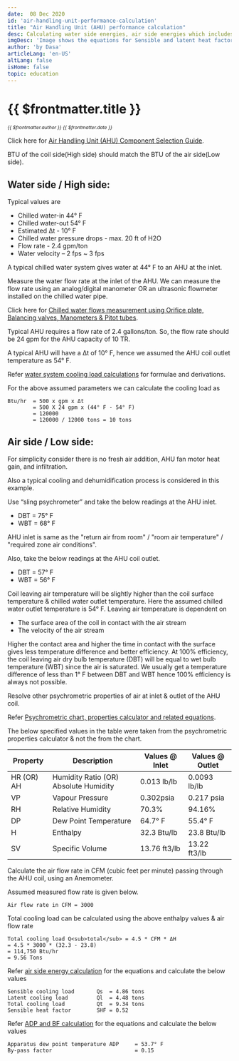 ```yaml
---
date:  08 Dec 2020
id: 'air-handling-unit-performance-calculation'
title: "Air Handling Unit (AHU) performance calculation"
desc: Calculating water side energies, air side energies which includes capacity/tonnage, psychrometric properties, air flow rate, apparatus dew point temperature & by-pass factor.
imgDesc: 'Image shows the equations for Sensible and latent heat factors'
author: 'by Dasa'
articleLang: 'en-US'
altLang: false
isHome: false
topic: education
---
```


<altLang />

# {{ $frontmatter.title }}
<i style="font-size: 0.75em;"> {{ $frontmatter.author }} {{ $frontmatter.date }} </i>

Click here for [Air Handling Unit (AHU) Component Selection Guide](https://thedatatalks.in/education/air-handling-unit-performance-calculation).

BTU of the coil side(High side) should match the BTU of the air side(Low side).

## Water side / High side:

Typical values are 

 - Chilled water-in 44° F
 - Chilled water-out 54° F
 - Estimated Δt - 10° F
 - Chilled water pressure drops - max. 20 ft of H2O
 - Flow rate - 2.4 gpm/ton
 - Water velocity – 2 fps ~ 3 fps

A typical chilled water system gives water at 44° F to an AHU at the inlet.

Measure the water flow rate at the inlet of the AHU. We can measure the flow rate using an analog/digital manometer OR an ultrasonic flowmeter installed on the chilled water pipe. 

Click here for [Chilled water flows measurement using Orifice plate, Balancing valves, Manometers & Pitot tubes](https://thedatatalks.in/education/chilled-water-flow-measurement).

Typical AHU requires a flow rate of 2.4 gallons/ton. So, the flow rate should be 24 gpm for the AHU capacity of 10 TR.

A typical AHU will have a Δt of 10° F, hence we assumed the AHU coil outlet temperature as 54° F.

Refer [water system cooling load calculations](https://thedatatalks.in/education/ahu-water-side-cooling-load-calculation) for formulae and derivations.

For the above assumed parameters we can calculate the cooling load as

```
Btu/hr 	= 500 x gpm x Δt
	    = 500 X 24 gpm x (44° F - 54° F)
	    = 120000
	    = 120000 / 12000 tons = 10 tons
```

## Air side / Low side:

For simplicity consider there is no fresh air addition, AHU fan motor heat gain, and infiltration.

Also a typical cooling and dehumidification process is considered in this example.

Use “sling psychrometer” and take the below readings at the AHU inlet.

 - DBT = 75° F
 - WBT = 68° F

AHU inlet is same as the "return air from room" / "room air temperature" / "required zone air conditions".

Also, take the below readings at the AHU coil outlet.

 - DBT = 57° F
 - WBT = 56° F

Coil leaving air temperature will be slightly higher than the coil surface temperature & chilled water outlet temperature. Here the assumed chilled water outlet temperature is 54° F. Leaving air temperature is dependent on

 - The surface area of the coil in contact with the air stream
 - The velocity of the air stream

Higher the contact area and higher the time in contact with the surface gives less temperature difference and better efficiency. 
At 100% efficiency, the coil leaving air dry bulb temperature (DBT) will be equal to wet bulb temperature (WBT) since the air is saturated. 
We usually get a temperature difference of less than 1° F between DBT and WBT hence 100% efficiency is always not possible.

Resolve other psychrometric properties of air at inlet & outlet of the AHU coil.

Refer [Psychrometric chart, properties calculator and related equations](https://thedatatalks.in/education/psychrometric-chart-and-related-equations).

The below specified values in the table were taken from the psychrometric properties calculator & not the from the chart.

| Property   | Description                           | Values @ Inlet | Values @ Outlet |
|------------|---------------------------------------|----------------|-----------------|
| HR (OR) AH | Humidity Ratio (OR) Absolute Humidity | 0.013 lb/lb    | 0.0093 lb/lb    |
| VP         | Vapour Pressure                       | 0.302psia      | 0.217 psia      |
| RH         | Relative Humidity                     | 70.3%          | 94.16%          |
| DP         | Dew Point Temperature                 | 64.7° F        | 55.4° F         |
| H          | Enthalpy                              | 32.3 Btu/lb    | 23.8 Btu/lb     |
| SV         | Specific Volume                       | 13.76 ft3/lb   | 13.22 ft3/lb    |

Calculate the air flow rate in CFM (cubic feet per minute) passing through the AHU coil, using an Anemometer. 

Assumed measured flow rate is given below.

```
Air flow rate in CFM = 3000
```
Total cooling load can be calculated using the above enthalpy values & air flow rate

```
Total cooling load Q<sub>total</sub> = 4.5 * CFM * ΔH
= 4.5 * 3000 * (32.3 - 23.8)
= 114,750 Btu/hr
= 9.56 Tons
```

Refer [air side energy calculation](https://thedatatalks.in/education/ahu-air-side-cooling-load-calculation) for the equations and calculate the below values

```
Sensible cooling load 		Qs 	= 4.86 tons
Latent cooling load			Ql 	= 4.48 tons
Total cooling load			Qt 	= 9.34 tons
Sensible heat factor		SHF = 0.52
```

Refer [ADP and BF calculation](https://thedatatalks.in/education/adp-and-bf-calculation) for the equations and calculate the below values

```
Apparatus dew point temperature ADP 	= 53.7° F
By-pass factor							= 0.15	
```







